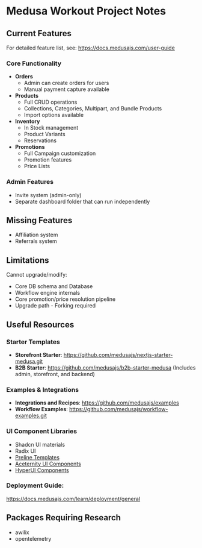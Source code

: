# Medusa Workout Project Notes

## Current Features
For detailed feature list, see: https://docs.medusajs.com/user-guide

### Core Functionality
- **Orders**
  - Admin can create orders for users
  - Manual payment capture available
- **Products**
  - Full CRUD operations
  - Collections, Categories, Multipart, and Bundle Products
  - Import options available
- **Inventory**
  - In Stock management
  - Product Variants
  - Reservations
- **Promotions**
  - Full Campaign customization
  - Promotion features
  - Price Lists

### Admin Features
- Invite system (admin-only)
- Separate dashboard folder that can run independently

## Missing Features
- Affiliation system
- Referrals system

## Limitations
Cannot upgrade/modify:
- Core DB schema and Database
- Workflow engine internals
- Core promotion/price resolution pipeline
- Upgrade path - Forking required

## Useful Resources

### Starter Templates
- **Storefront Starter**: https://github.com/medusajs/nextjs-starter-medusa.git
- **B2B Starter**: https://github.com/medusajs/b2b-starter-medusa (Includes admin, storefront, and backend)

### Examples & Integrations
- **Integrations and Recipes**: https://github.com/medusajs/examples
- **Workflow Examples**: https://github.com/medusajs/workflow-examples.git

### UI Component Libraries
- Shadcn UI materials
- Radix UI
- [Preline Templates](https://preline.co/templates.html)
- [Aceternity UI Components](https://ui.aceternity.com/components/3d-card-effect)
- [HyperUI Components](https://www.hyperui.dev/components/application)

### Deployment Guide:
https://docs.medusajs.com/learn/deployment/general

## Packages Requiring Research
- awilix
- opentelemetry
